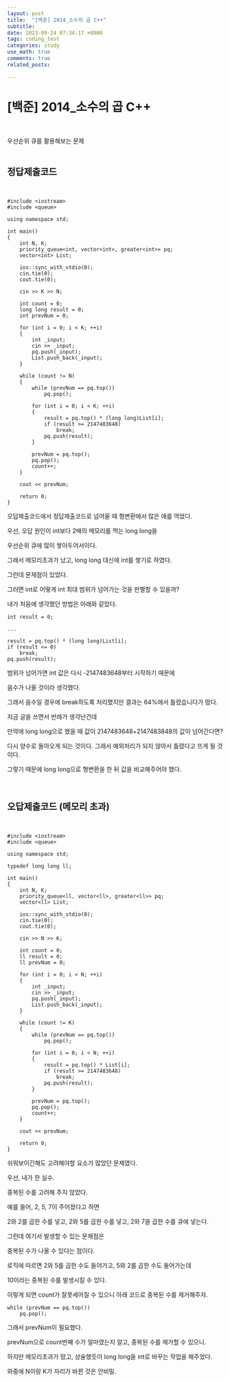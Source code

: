 ```yaml
---
layout: post
title:  "[백준] 2014_소수의 곱 C++"
subtitle:   
date: 2023-09-24 07:34:17 +0900
tags: coding_test
categories: study
use_math: true
comments: true
related_posts:

---
```


# [백준] 2014_소수의 곱 C++<br/>
<br/>

우선순위 큐를 활용해보는 문제<br/>
<br/>

## 정답제출코드<br/>
<br/>

```
#include <iostream>
#include <queue>

using namespace std;

int main()
{
    int N, K;
    priority_queue<int, vector<int>, greater<int>> pq;
    vector<int> List;

    ios::sync_with_stdio(0);
    cin.tie(0);
    cout.tie(0);

    cin >> K >> N;

    int count = 0;
    long long result = 0;
    int prevNum = 0;

    for (int i = 0; i < K; ++i)
    {
        int _input;
        cin >> _input;
        pq.push(_input);
        List.push_back(_input);
    }

    while (count != N)
    {
        while (prevNum == pq.top())
            pq.pop();
        
        for (int i = 0; i < K; ++i)
        {
            result = pq.top() * (long long)List[i];
            if (result >= 2147483648)
                break;
            pq.push(result);
        }

        prevNum = pq.top();
        pq.pop();
        count++;
    }

    cout << prevNum;

    return 0;
}
```

오답제출코드에서 정답제출코드로 넘어올 때 형변환에서 많은 애를 먹었다.<br/>

우선, 오답 원인이 int보다 2배의 메모리를 먹는 long long을<br/>

우선순위 큐에 많이 쌓아두어서이다.<br/>

그래서 메모리초과가 났고, long long 대신에 int를 쌓기로 하였다.<br/>

그런데 문제점이 있었다.<br/>

그러면 int로 어떻게 int 최대 범위가 넘어가는 것을 판별할 수 있을까?<br/>

내가 처음에 생각했던 방법은 아래와 같았다.<br/>

```
int result = 0;

...

result = pq.top() * (long long)List[i];
if (result <= 0)
    break;
pq.push(result);
```

범위가 넘어가면 int 값은 다시 -2147483648부터 시작하기 때문에<br/>

음수가 나올 것이라 생각했다.<br/>

그래서 음수일 경우에 break하도록 처리했지만 결과는 64%에서 틀렸습니다가 떴다.<br/>

지금 글을 쓰면서 반례가 생각난건데<br/>

만약에 long long으로 했을 때 값이 2147483648+2147483848의 값이 넘어간다면?<br/>

다시 양수로 돌아오게 되는 것이다. 그래서 예외처리가 되지 않아서 틀렸다고 뜨게 될 것이다.<br/>

그렇기 때문에 long long으로 형변환을 한 뒤 값을 비교해주어야 했다.<br/>

<br/>

## 오답제출코드 (메모리 초과)<br/>
<br/>

```
#include <iostream>
#include <queue>

using namespace std;

typedef long long ll;

int main()
{
    int N, K;
    priority_queue<ll, vector<ll>, greater<ll>> pq;
    vector<ll> List;

    ios::sync_with_stdio(0);
    cin.tie(0);
    cout.tie(0);

    cin >> N >> K;

    int count = 0;
    ll result = 0;
    ll prevNum = 0;

    for (int i = 0; i < N; ++i)
    {
        int _input;
        cin >> _input;
        pq.push(_input);
        List.push_back(_input);
    }

    while (count != K)
    {
        while (prevNum == pq.top())
            pq.pop();
        
        for (int i = 0; i < N; ++i)
        {
            result = pq.top() * List[i];
            if (result >= 2147483648)
                break;
            pq.push(result);
        }

        prevNum = pq.top();
        pq.pop();
        count++;
    }

    cout << prevNum;

    return 0;
}
```

쉬워보이긴해도 고려해야할 요소가 많았던 문제였다.<br/>

우선, 내가 한 실수.<br/>

중복된 수를 고려해 주지 않았다.<br/>

예를 들어, 2, 5, 7이 주어졌다고 하면<br/>

2와 2를 곱한 수를 넣고, 2와 5를 곱한 수를 넣고, 2와 7을 곱한 수를 큐에 넣는다.<br/>

그런데 여기서 발생할 수 있는 문제점은<br/>

중복된 수가 나올 수 있다는 점이다.<br/>

로직에 따르면 2와 5를 곱한 수도 들어가고, 5와 2를 곱한 수도 들어가는데<br/>

10이라는 중복된 수를 발생시킬 수 있다.<br/>

이렇게 되면 count가 잘못세어질 수 있으니 아래 코드로 중복된 수를 제거해주자.<br/>

```
while (prevNum == pq.top())
    pq.pop();
```

그래서 prevNum이 필요했다.<br/>

prevNum으로 count번째 수가 얼마였는지 알고, 중복된 수를 제거할 수 있으니.<br/>

하지만 메모리초과가 떴고, 상술했듯이 long long을 int로 바꾸는 작업을 해주었다.<br/>

와중에 N이랑 K가 자리가 바뀐 것은 안비밀.<br/>
